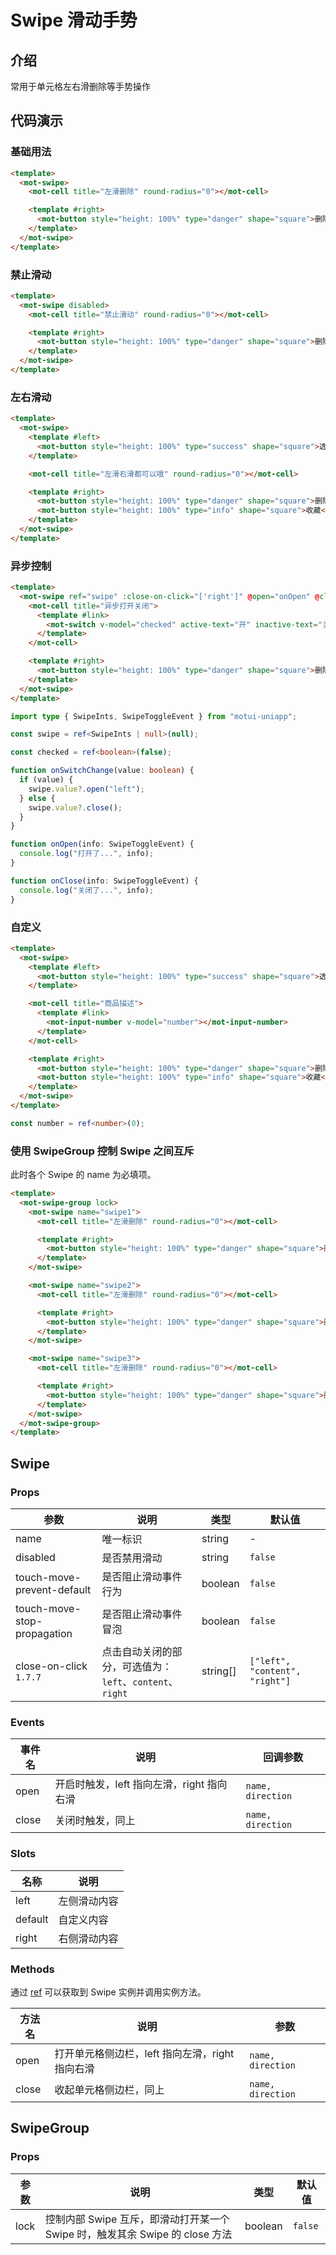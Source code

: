 # Swipe 滑动手势

## 介绍

常用于单元格左右滑删除等手势操作

## 代码演示

### 基础用法

```html
<template>
  <mot-swipe>
    <mot-cell title="左滑删除" round-radius="0"></mot-cell>

    <template #right>
      <mot-button style="height: 100%" type="danger" shape="square">删除</mot-button>
    </template>
  </mot-swipe>
</template>
```

### 禁止滑动

```html
<template>
  <mot-swipe disabled>
    <mot-cell title="禁止滑动" round-radius="0"></mot-cell>

    <template #right>
      <mot-button style="height: 100%" type="danger" shape="square">删除</mot-button>
    </template>
  </mot-swipe>
</template>
```

### 左右滑动

```html
<template>
  <mot-swipe>
    <template #left>
      <mot-button style="height: 100%" type="success" shape="square">选择</mot-button>
    </template>

    <mot-cell title="左滑右滑都可以哦" round-radius="0"></mot-cell>

    <template #right>
      <mot-button style="height: 100%" type="danger" shape="square">删除</mot-button>
      <mot-button style="height: 100%" type="info" shape="square">收藏</mot-button>
    </template>
  </mot-swipe>
</template>
```

### 异步控制

```html
<template>
  <mot-swipe ref="swipe" :close-on-click="['right']" @open="onOpen" @close="onClose">
    <mot-cell title="异步打开关闭">
      <template #link>
        <mot-switch v-model="checked" active-text="开" inactive-text="关" @change="onSwitchChange"></mot-switch>
      </template>
    </mot-cell>

    <template #right>
      <mot-button style="height: 100%" type="danger" shape="square">删除</mot-button>
    </template>
  </mot-swipe>
</template>
```

```typescript
import type { SwipeInts, SwipeToggleEvent } from "motui-uniapp";

const swipe = ref<SwipeInts | null>(null);

const checked = ref<boolean>(false);

function onSwitchChange(value: boolean) {
  if (value) {
    swipe.value?.open("left");
  } else {
    swipe.value?.close();
  }
}

function onOpen(info: SwipeToggleEvent) {
  console.log("打开了...", info);
}

function onClose(info: SwipeToggleEvent) {
  console.log("关闭了...", info);
}
```

### 自定义

```html
<template>
  <mot-swipe>
    <template #left>
      <mot-button style="height: 100%" type="success" shape="square">选择</mot-button>
    </template>

    <mot-cell title="商品描述">
      <template #link>
        <mot-input-number v-model="number"></mot-input-number>
      </template>
    </mot-cell>

    <template #right>
      <mot-button style="height: 100%" type="danger" shape="square">删除</mot-button>
      <mot-button style="height: 100%" type="info" shape="square">收藏</mot-button>
    </template>
  </mot-swipe>
</template>
```

```typescript
const number = ref<number>(0);
```

### 使用 SwipeGroup 控制 Swipe 之间互斥

此时各个 Swipe 的 name 为必填项。

```html
<template>
  <mot-swipe-group lock>
    <mot-swipe name="swipe1">
      <mot-cell title="左滑删除" round-radius="0"></mot-cell>

      <template #right>
        <mot-button style="height: 100%" type="danger" shape="square">删除</mot-button>
      </template>
    </mot-swipe>

    <mot-swipe name="swipe2">
      <mot-cell title="左滑删除" round-radius="0"></mot-cell>

      <template #right>
        <mot-button style="height: 100%" type="danger" shape="square">删除</mot-button>
      </template>
    </mot-swipe>

    <mot-swipe name="swipe3">
      <mot-cell title="左滑删除" round-radius="0"></mot-cell>

      <template #right>
        <mot-button style="height: 100%" type="danger" shape="square">删除</mot-button>
      </template>
    </mot-swipe>
  </mot-swipe-group>
</template>
```

## Swipe

### Props

| 参数                        | 说明                                                     | 类型     | 默认值                         |
| --------------------------- | -------------------------------------------------------- | -------- | ------------------------------ |
| name                        | 唯一标识                                                 | string   | -                              |
| disabled                    | 是否禁用滑动                                             | string   | `false`                        |
| touch-move-prevent-default  | 是否阻止滑动事件行为                                     | boolean  | `false`                        |
| touch-move-stop-propagation | 是否阻止滑动事件冒泡                                     | boolean  | `false`                        |
| close-on-click `1.7.7`      | 点击自动关闭的部分，可选值为：`left`、`content`、`right` | string[] | `["left", "content", "right"]` |

### Events

| 事件名 | 说明                                      | 回调参数          |
| ------ | ----------------------------------------- | ----------------- |
| open   | 开启时触发，left 指向左滑，right 指向右滑 | `name, direction` |
| close  | 关闭时触发，同上                          | `name, direction` |

### Slots

| 名称    | 说明         |
| ------- | ------------ |
| left    | 左侧滑动内容 |
| default | 自定义内容   |
| right   | 右侧滑动内容 |

### Methods

通过 [ref](https://vuejs.org/guide/essentials/template-refs.html) 可以获取到 Swipe 实例并调用实例方法。

| 方法名 | 说明                                            | 参数              |
| ------ | ----------------------------------------------- | ----------------- |
| open   | 打开单元格侧边栏，left 指向左滑，right 指向右滑 | `name, direction` |
| close  | 收起单元格侧边栏，同上                          | `name, direction` |

## SwipeGroup

### Props

| 参数 | 说明                                                                         | 类型    | 默认值  |
| ---- | ---------------------------------------------------------------------------- | ------- | ------- |
| lock | 控制内部 Swipe 互斥，即滑动打开某一个 Swipe 时，触发其余 Swipe 的 close 方法 | boolean | `false` |
